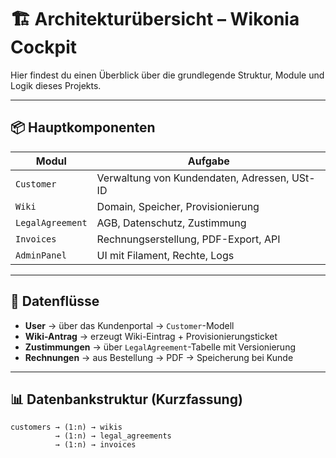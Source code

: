 # 🏗️ Architekturübersicht – Wikonia Cockpit

Hier findest du einen Überblick über die grundlegende Struktur, Module und Logik dieses Projekts.

---

## 📦 Hauptkomponenten

| Modul               | Aufgabe                                       |
|---------------------|-----------------------------------------------|
| `Customer`           | Verwaltung von Kundendaten, Adressen, USt-ID |
| `Wiki`               | Domain, Speicher, Provisionierung            |
| `LegalAgreement`     | AGB, Datenschutz, Zustimmung                 |
| `Invoices`           | Rechnungserstellung, PDF-Export, API         |
| `AdminPanel`         | UI mit Filament, Rechte, Logs                |

---

## 🧭 Datenflüsse

- **User** → über das Kundenportal → `Customer`-Modell
- **Wiki-Antrag** → erzeugt Wiki-Eintrag + Provisionierungsticket
- **Zustimmungen** → über `LegalAgreement`-Tabelle mit Versionierung
- **Rechnungen** → aus Bestellung → PDF → Speicherung bei Kunde

---

## 📊 Datenbankstruktur (Kurzfassung)

```plaintext
customers → (1:n) → wikis
          → (1:n) → legal_agreements
          → (1:n) → invoices
